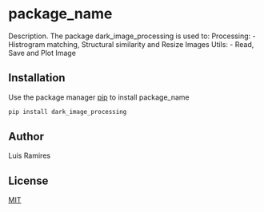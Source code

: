 # package_name

Description. 
The package dark_image_processing is used to:
	Processing:
		- Histrogram matching, Structural similarity and Resize Images
	Utils:
		- Read, Save and Plot Image	

## Installation

Use the package manager [pip](https://pip.pypa.io/en/stable/) to install package_name

```bash
pip install dark_image_processing
```

## Author
Luis Ramires

## License
[MIT](https://choosealicense.com/licenses/mit/)